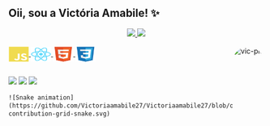 ## Oii, sou a Victória Amabile! ✨
<div align="center">
  <a href="https://github.com/Victoriaamabile27">
  <img height="180em" src="https://github-readme-stats.vercel.app/api?username=Victoriaamabile27&show_icons=true&theme=radical&include_all_commits=true&count_private=true"/>
  <img height="180em" src="https://github-readme-stats.vercel.app/api/top-langs/?username=Victoriaamabile27&layout=compact&langs_count=7&theme=radical"/>
</div>
  <div style="display: inline_block"><br>
  <img align="center" alt="vic-Js" height="30" width="40" src="https://raw.githubusercontent.com/devicons/devicon/master/icons/javascript/javascript-plain.svg">
     <img align="center" alt="vic-React" height="30" width="40" src="https://raw.githubusercontent.com/devicons/devicon/master/icons/react/react-original.svg">
  <img align="center" alt="vic-HTML" height="30" width="40" src="https://raw.githubusercontent.com/devicons/devicon/master/icons/html5/html5-original.svg">
  <img align="center" alt="vic-CSS" height="30" width="40" src="https://raw.githubusercontent.com/devicons/devicon/master/icons/css3/css3-original.svg">
     <img align="right" alt="vic-pic" height="150" style="border-radius:50px;" src="https://share-cdn.picrew.me/shareImg/org/202112/338224_jWgVMzcX.png">
  </div>
  
  ##
  
  <div> 
     <a href="https://instagram.com/_victoria_amabile_/" target="_blank"><img src="https://img.shields.io/badge/-Instagram-%23E4405F?style=for-the-badge&logo=instagram&logoColor=white" target="_blank"></a>
      <a href = "mailto:martinsamabiledelimamartins@gmail.com"><img src="https://img.shields.io/badge/-Gmail-%23333?style=for-the-badge&logo=gmail&logoColor=white" target="_blank"></a>
  <a href="https://www.linkedin.com/in/victória-a-a54758203/" target="_blank"><img src="https://img.shields.io/badge/-LinkedIn-%230077B5?style=for-the-badge&logo=linkedin&logoColor=white" target="_blank"></a> 
    
    ![Snake animation](https://github.com/Victoriaamabile27/Victoriaamabile27/blob/output/github-contribution-grid-snake.svg)
  </div>
 
